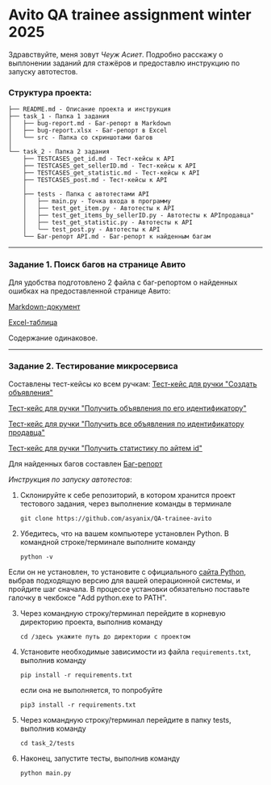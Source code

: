 # Avito QA trainee assignment winter 2025


Здравствуйте, меня зовут *Чеуж Асиет*. Подробно расскажу о выплонении заданий для стажёров и предоставлю инструкцию по запуску автотестов. 

### Структура проекта:

    ├── README.md - Описание проекта и инструкция
    ├── task_1 - Папка 1 задания
    │   ├── bug-report.md - Баг-репорт в Markdown
    │   ├── bug-report.xlsx - Баг-репорт в Excel
    │   └── src - Папка со скриншотами багов
    │
    └── task_2 - Папка 2 задания
        ├── TESTCASES_get_id.md - Тест-кейсы к API
        ├── TESTCASES_get_sellerID.md - Тест-кейсы к API
        ├── TESTCASES_get_statistic.md - Тест-кейсы к API
        ├── TESTCASES_post.md - Тест-кейсы к API
        │
        ├── tests - Папка с автотестами API
        │   ├── main.py - Точка входа в программу
        │   ├── test_get_item.py - Автотесты к API
        │   ├── test_get_items_by_sellerID.py - Автотесты к APIпродавца"
        │   ├── test_get_statistic.py - Автотесты к API
        │   └── test_post.py - Автотесты к API
        └── Баг-репорт API.md - Баг-репорт к найденным багам

---

### Задание 1. Поиск багов на странице Авито

Для удобства подготовлено 2 файла с баг-репортом о найденных ошибках на предоставленной странице Авито:

[Markdown-документ](./task_1/bug-report.md)

[Excel-таблица](./task_1/bug-report.xlsx)

Содержание одинаковое.

---

### Задание 2. Тестирование микросервиса

Составлены тест-кейсы ко всем ручкам:
[Тест-кейс для ручки "Создать объявления"](./task_2/TESTCASES_post.md)

[Тест-кейс для ручки "Получить объявления по его идентификатору"](./task_2/TESTCASES_get_id.md)

[Тест-кейс для ручки "Получить все объявления по идентификатору продавца"](./task_2/TESTCASES_get_sellerID.md)

[Тест-кейс для ручки "Получить статистику по айтем id"](./task_2/TESTCASES_get_statistic.md)

Для найденных багов составлен [Баг-репорт](./task_2/Баг-репорт%20API.md)

*Инструкция по запуску автотестов*:

1. Склонируйте к себе репозиторий, в котором хранится проект тестового задания, через выполнение команды в терминале  
    ```  
    git clone https://github.com/asyanix/QA-trainee-avito
    ```  

2. Убедитесь, что на вашем компьютере установлен Python. В командной строке/терминале выполните команду  
    ```  
    python -v  
    ```    
Если он не установлен, то установите с официального [сайта Python](https://www.python.org/downloads/), выбрав подходящую версию для вашей операционной системы, и пройдите шаг сначала. В процессе установки обязательно поставьте галочку в чекбоксе "Add python.exe to PATH". 

3. Через командную строку/терминал перейдите в корневую директорию проекта, выполнив команду  
   ```  
   cd /здесь укажите путь до директории с проектом  
   ```

4. Установите необходимые зависимости из файла `requirements.txt`, выполнив команду    
   ```  
   pip install -r requirements.txt  
   ```  
   если она не выполняется, то попробуйте  
   ```  
   pip3 install -r requirements.txt  
   ```  

5. Через командную строку/терминал перейдите в папку tests, выполнив команду   
   ```  
   cd task_2/tests 
   ```  
     
6. Наконец, запустите тесты, выполнив команду    
   ```  
   python main.py
   ```  